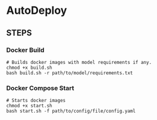 # AutoDeploy

## STEPS

### Docker Build
```
# Builds docker images with model requirements if any.
chmod +x build.sh
bash build.sh -r path/to/model/requirements.txt
```

### Docker Compose Start
```
# Starts docker images
chmod +x start.sh
bash start.sh -f path/to/config/file/config.yaml
```
